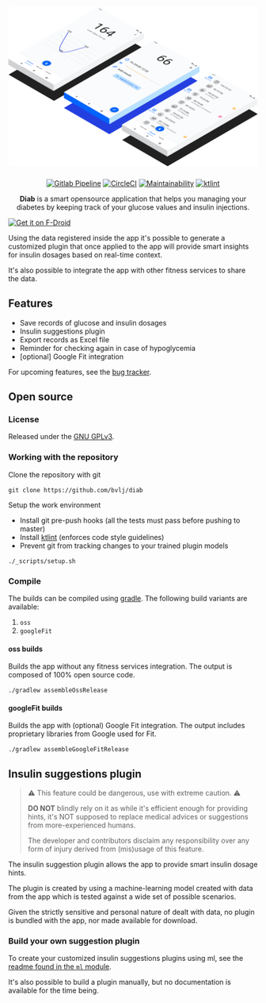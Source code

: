 <h1 align="center">
<a href="https://bvlj.github.io/projects/diab.html">
  <img src="fastlane/metadata/android/en-US/images/featureGraphic.png"/>
</a>
</h1>

<p align="center">
<a href="https://gitlab.com/bvlj/diab/pipelines"><img src="https://gitlab.com/bvlj/diab/badges/staging/build.svg" alt="Gitlab Pipeline"></a>
<a href="https://circleci.com/gh/bvlj/diab/tree/master"><img src="https://circleci.com/gh/bvlj/diab/tree/master.svg?style=svg" alt="CircleCI"></a>
<a href="https://codeclimate.com/github/bvlj/diab/maintainability"><img src="https://api.codeclimate.com/v1/badges/017008168f8e5910c7c2/maintainability" alt="Maintainability"></a>
<a href="https://ktlint.github.io/"><img src="https://img.shields.io/badge/code%20style-%E2%9D%A4-FF4081.svg" alt="ktlint"></a>
</p>

<p align="center">
<b>Diab</b> is a smart opensource application that helps you managing your diabetes by
keeping track of your glucose values and insulin injections.
</p>

[<img src="https://f-droid.org/badge/get-it-on.png" alt="Get it on F-Droid" height="80">](https://f-droid.org/app/it.diab)

Using the data registered inside the app it's possible to generate a
customized plugin that once applied to the app will provide smart insights
for insulin dosages based on real-time context.

It's also possible to integrate the app with other fitness services to share
the data.

## Features

* Save records of glucose and insulin dosages
* Insulin suggestions plugin
* Export records as Excel file
* Reminder for checking again in case of hypoglycemia
* [optional] Google Fit integration

For upcoming features, see the [bug tracker](https://github.com/bvlj/diab/issues).

## Open source

### License

Released under the [GNU GPLv3](https://www.gnu.org/licenses/gpl-3.0.txt).

### Working with the repository

Clone the repository with git

```shell
git clone https://github.com/bvlj/diab
```

Setup the work environment

* Install git pre-push hooks (all the tests must pass before pushing to master)
* Install [ktlint](https://ktlint.github.io) (enforces code style guidelines)
* Prevent git from tracking changes to your trained plugin models

```shell
./_scripts/setup.sh
```

### Compile

The builds can be compiled using [gradle](https://gradle.org/).
The following build variants are available:

1. `oss`
2.  `googleFit`

#### oss builds

Builds the app without any fitness services integration.
The output is composed of 100% open source code.

```shell
./gradlew assembleOssRelease
```

#### googleFit builds

Builds the app with (optional) Google Fit integration.
The output includes proprietary libraries from Google used for Fit.

```shell
./gradlew assembleGoogleFitRelease
```

## Insulin suggestions plugin

> :warning: This feature could be dangerous, use with extreme caution. :warning:
>
> **DO NOT** blindly rely on it as while it's efficient enough for
> providing hints, it's NOT supposed to replace medical advices
> or suggestions from more-experienced humans.
>
> The developer and contributors disclaim any responsibility over any
> form of injury derived from (mis)usage of this feature.

The insulin suggestion plugin allows the app to provide smart insulin
dosage hints.

The plugin is created by using a machine-learning model created with data from
the app which is tested against a wide set of possible scenarios.

Given the strictly sensitive and personal nature of dealt with data, no plugin
is bundled with the app, nor made available for download.

### Build your own suggestion plugin

To create your customized insulin suggestions plugins using ml, see the
[readme found in the `ml` module](_ml/Readme.md).

It's also possible to build a plugin manually, but no documentation is available for the time being.

